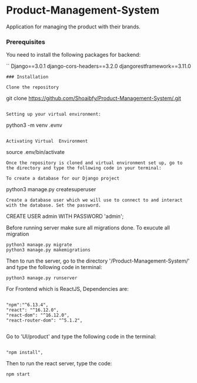 # Product-Management-System
Application for managing the product with their brands.



### Prerequisites

You need to install the following packages for backend:

``
Django==3.0.1
django-cors-headers==3.2.0
djangorestframework==3.11.0



```
### Installation

Clone the repository

```
git clone https://github.com/Shoaibfy/Product-Management-System/.git
```

Setting up your virtual environment:

```
python3 -m venv .evnv
```

Activating Virtual  Environment

```
source .env/bin/activate
```
Once the repository is cloned and virtual environment set up, go to the directory and type the following code in your terminal:

To create a database for our Django project
```
python3 manage.py createsuperuser
```
Create a database user which we will use to connect to and interact with the database. Set the password.
```
CREATE USER admin WITH PASSWORD 'admin';


Before running server make sure all migrations done. To exucute all migration
```
python3 manage.py migrate
python3 manage.py makemigrations

```



Then to run the server, go to the directory '/Product-Management-System/' and type the following code in terminal:

```
python3 manage.py runserver
```

For Frontend which is ReactJS,
Dependencies are: 
```

"npm":"^6.13.4",
"react": "^16.12.0",
"react-dom": "^16.12.0",
"react-router-dom": "^5.1.2",


```
Go to 'UI/product' and type the following code in the terminal:
```

"npm install", 

```
Then to run the react server, type the code:
```
npm start
```


